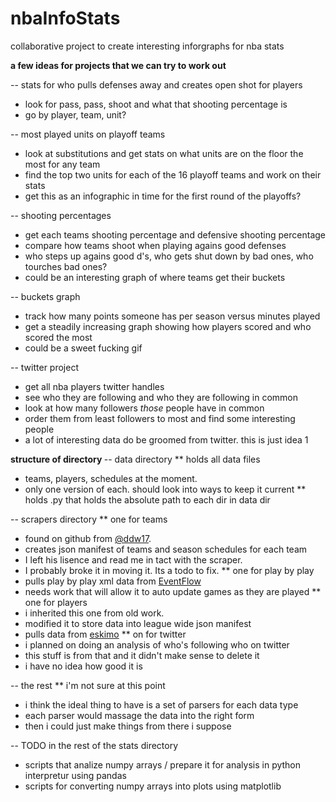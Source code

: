 nbaInfoStats
============

collaborative project to create interesting inforgraphs for nba stats

<b>a few ideas for projects that we can try to work out</b>

-- stats for who pulls defenses away and creates open shot for players
* look for pass, pass, shoot and what that shooting percentage is
* go by player, team, unit?

-- most played units on playoff teams
* look at substitutions and get stats on what units are on the floor the most for any team
* find the top two units for each of the 16 playoff teams and work on their stats
* get this as an infographic in time for the first round of the playoffs?

-- shooting percentages
* get each teams shooting percentage and defensive shooting percentage
* compare how teams shoot when playing agains good defenses
* who steps up agains good d's, who gets shut down by bad ones, who tourches bad ones?
* could be an interesting graph of where teams get their buckets

-- buckets graph
* track how many points someone has per season versus minutes played
* get a steadily increasing graph showing how players scored and who scored the most
* could be a sweet fucking gif

-- twitter project
* get all nba players twitter handles
* see who they are following and who they are following in common
* look at how many followers <i>those</i> people have in common
* order them from least followers to most and find some interesting people
* a lot of interesting data do be groomed from twitter.  this is just idea 1

<b> structure of directory </b>
-- data directory
** holds all data files
* teams, players, schedules at the moment.
* only one version of each.  should look into ways to keep it current
** holds .py that holds the absolute path to each dir in data dir

-- scrapers directory
** one for teams
* found on github from [@ddw17](http://www.twitter.com/ddw17).
* creates json manifest of teams and season schedules for each team
* I left his lisence and read me in tact with the scraper.
* I probably broke it in moving it.  Its a todo to fix.
** one for play by play
* pulls play by play xml data from [EventFlow](http://www.cs.umd.edu/hcil/eventflow/NBA/nbaData.shtml)
* needs work that will allow it to auto update games as they are played
** one for players
* i inherited this one from old work.
* modified it to store data into league wide json manifest
* pulls data from [eskimo](http://www.eskimo.com/~pbender/rosters.html)
** on for twitter
* i planned on doing an analysis of who's following who on twitter
* this stuff is from that and it didn't make sense to delete it
* i have no idea how good it is

-- the rest
** i'm not sure at this point
* i think the ideal thing to have is a set of parsers for each data type
* each parser would massage the data into the right form
* then i could just make things from there i suppose

-- TODO in the rest of the stats directory
* scripts that analize numpy arrays / prepare it for analysis in python interpretur using pandas
* scripts for converting numpy arrays into plots using matplotlib

